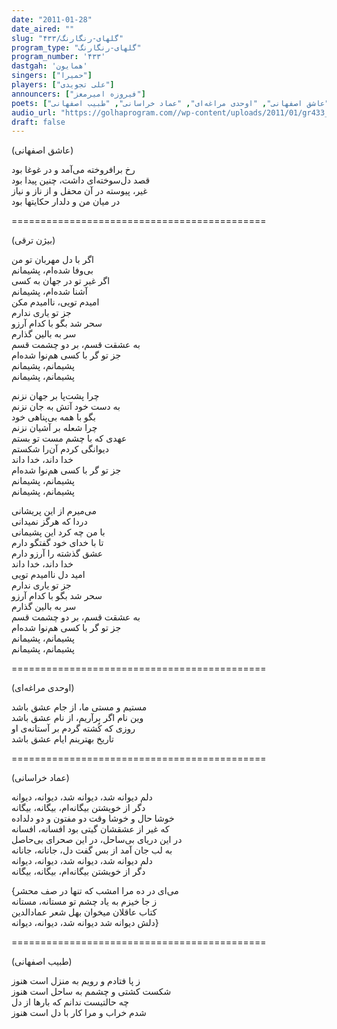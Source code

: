 ```yaml
---
date: "2011-01-28"
date_aired: ""
slug: "گلهای-رنگارنگ/۴۳۳"
program_type: "گلهای-رنگارنگ"
program_number: '۴۳۳'
dastgah: 'همایون'
singers: ["حمیرا"]
players: ["علی تجویدی"]
announcers: ["فیروزه امیرمعز"]
poets: ["بیژن ترقی", "عاشق اصفهانی", "اوحدی مراغه‌ای", "عماد خراسانی", "طبیب اصفهانی"]
audio_url: "https://golhaprogram.com//wp-content/uploads/2011/01/gr433_64kbp.mp3"
draft: false
---
```


(عاشق اصفهانی)  

رخ برافروخته می‌آمد و در غوغا بود  
قصد دل‌سوخته‌ای داشت، چنین پیدا بود  
غیر، پیوسته در آن محفل و از ناز و نیاز  
در میان من و دلدار حکایتها بود  

============================================  

(بیژن ترقی)  

اگر با دل مهربان تو من  
بی‌وفا شده‌ام، پشیمانم  
اگر غیر تو در جهان به کسی  
آشنا شده‌ام، پشیمانم  
امیدم تویی، ناامیدم مکن  
جز تو یاری ندارم  
سحر شد بگو با کدام آرزو  
سر به بالین گذارم  
به عشقت قسم، بر دو چشمت قسم  
جز تو گر با کسی هم‌نوا شده‌ام  
پشیمانم، پشیمانم  
پشیمانم، پشیمانم  

چرا پشت‌پا بر جهان نزنم  
به دست خود آتش به جان نزنم  
بگو با همه بی‌پناهی خود  
چرا شعله بر آشیان نزنم  
عهدی که با چشم مست تو بستم  
دیوانگی کردم آن‌را شکستم  
خدا داند، خدا داند  
جز تو گر با کسی هم‌نوا شده‌ام  
پشیمانم، پشیمانم  
پشیمانم، پشیمانم  

می‌میرم از این پریشانی  
دردا که هرگز نمیدانی  
با من چه کرد این پشیمانی  
تا با خدای خود گفتگو دارم  
عشق گذشته را آرزو دارم  
خدا داند، خدا داند  
امید دل ناامیدم تویی  
جز تو یاری ندارم  
سحر شد بگو با کدام آرزو  
سر به بالین گذارم  
به عشقت قسم، بر دو چشمت قسم  
جز تو گر با کسی هم‌نوا شده‌ام  
پشیمانم، پشیمانم  
پشیمانم، پشیمانم  

============================================  

(اوحدی مراغه‌ای)  

مستیم و مستی ما، از جام عشق باشد  
وین نام اگر برآریم، از نام عشق باشد  
روزی که کُشته گردم بر آستانه‌ی او  
تاریخ بهترینم ایام عشق باشد  

============================================  

(عماد خراسانی)  

دلم دیوانه شد، دیوانه شد، دیوانه، دیوانه  
دگر از خویشتن بیگانه‌ام، بیگانه، بیگانه  
خوشا حال و خوشا وقت دو مفتون و دو دلداده  
که غیر از عشقشان گیتی بود افسانه، افسانه  
در این دریای بی‌ساحل، در این صحرای بی‌حاصل  
به لب جان آمد از بس گفت دل، جانانه، جانانه  
دلم دیوانه شد، دیوانه شد، دیوانه، دیوانه  
دگر از خویشتن بیگانه‌ام، بیگانه، بیگانه  

{می‌ای در ده مرا امشب که تنها در صف محشر  
ز جا خیزم به یاد چشم تو مستانه، مستانه  
کتاب عاقلان میخوان بهل شعر عمادالدین  
دلش دیوانه شد دیوانه شد، دیوانه، دیوانه}  

============================================  

(طبیب اصفهانی)  

ز پا فتادم و رویم به منزل است هنوز  
شکست کشتی و چشمم به ساحل است هنوز  
چه حالتیست ندانم که بارها از دل  
شدم خراب و مرا کار با دل است هنوز  


